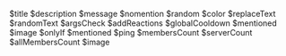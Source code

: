 $title
$description
$message
$nomention
$random
$color
$replaceText
$randomText
$argsCheck
$addReactions
$globalCooldown
$mentioned
$image
$onlyIf
$mentioned
$ping
$membersCount
$serverCount
$allMembersCount
$image
